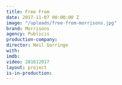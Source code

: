```yaml
---
title: Free From
date: 2017-11-07 00:00:00 Z
image: "/uploads/free-from-morrisons.jpg"
brand: Morrisons
agency: Publicis
production-company: 
director: Neil Gorringe
with: 
imdb: 
video: 281612017
layout: project
is-in-production: 
---
```



